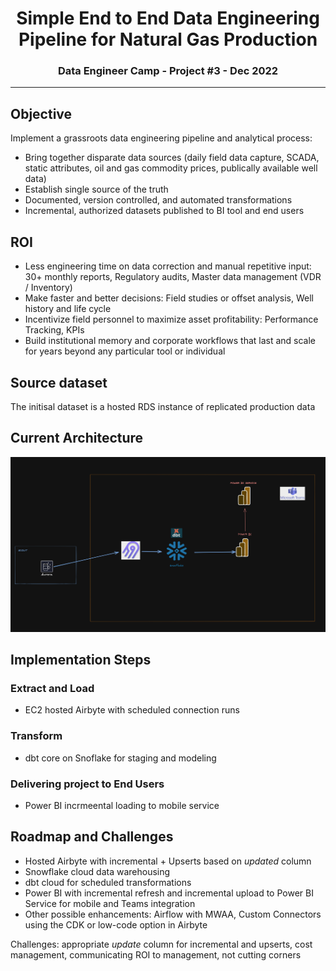 <p align="center"> 

<h1 align="center"> <b> Simple End to End Data Engineering Pipeline for Natural Gas Production </b> </h1>
<h3 align="center"> Data Engineer Camp - Project #3 - Dec 2022 </h3>  

---


## Objective

Implement a grassroots data engineering pipeline and analytical process:
- Bring together disparate data sources (daily field data capture, SCADA, static attributes, oil and gas commodity prices, publically available well data)
- Establish single source of the truth
- Documented, version controlled, and automated transformations
- Incremental, authorized datasets published to BI tool and end users

## ROI

- Less engineering time on data correction and manual repetitive input:
30+ monthly reports, Regulatory audits, Master data management (VDR / Inventory)
- Make faster and better decisions:
Field studies or offset analysis, Well history and life cycle
- Incentivize field personnel to maximize asset profitability:  Performance Tracking, KPIs
- Build institutional memory and corporate workflows that last and scale for years beyond any particular tool or individual

## Source dataset

The initisal dataset is a hosted RDS instance of replicated production data

## Current Architecture

<p align="center"> 
  <img src="src/images/etl.png" alt="arch" width="720px" height="280px">
</p>

## Implementation Steps

### Extract and Load
- EC2 hosted Airbyte with scheduled connection runs

### Transform
- dbt core on Snoflake for staging and modeling

### Delivering project to End Users
- Power BI incrmeental loading to mobile service

## Roadmap and Challenges

- Hosted Airbyte with incremental + Upserts based on _updated_ column
- Snowflake cloud data warehousing
- dbt cloud for scheduled transformations
- Power BI with incremental refresh and incremental upload to Power BI Service for mobile and Teams integration
- Other possible enhancements:  Airflow with MWAA, Custom Connectors using the CDK or low-code option in Airbyte

Challenges:  appropriate _update_ column for incremental and upserts, cost management, communicating ROI to management, not cutting corners


